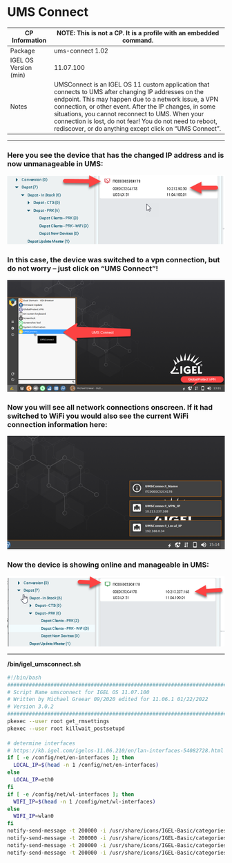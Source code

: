 # UMS Connect

|  CP Information | **NOTE:** This is not a CP. It is a profile with an embedded command.            |
|--------------------|------------|
| Package | ums-connect 1.02 |
| IGEL OS Version (min) | 11.07.100 |
| Notes | UMSConnect is an IGEL OS 11 custom application that connects to UMS after changing IP addresses on the endpoint. This may happen due to a network issue, a VPN connection, or other event. After the IP changes, in some situations, you cannot reconnect to UMS. When your connection is lost, do not fear! You do not need to reboot, rediscover, or do anything except click on “UMS Connect”. |

-----
### Here you see the device that has the changed IP address and is now unmanageable in UMS:

![UMSConnect 01](UMSConnect_01.png)

### In this case, the device was switched to a vpn connection, but do not worry – just click on “UMS Connect”!

![UMSConnect 02](UMSConnect_02.png)

### Now you will see all network connections onscreen. If it had switched to WiFi you would also see the current WiFi connection information here:

![UMSConnect 03](UMSConnect_03.png)

### Now the device is showing online and manageable in UMS:

![UMSConnect 04](UMSConnect_04.png)

-----

**/bin/igel_umsconnect.sh**

```bash
#!/bin/bash
###########################################################################################
# Script Name umsconnect for IGEL OS 11.07.100
# Written by Michael Greear 09/2020 edited for 11.06.1 01/22/2022
# Version 3.0.2
###########################################################################################
pkexec --user root get_rmsettings
pkexec --user root killwait_postsetupd

# determine interfaces
# https://kb.igel.com/igelos-11.06.210/en/lan-interfaces-54082728.html
if [ -e /config/net/en-interfaces ]; then
  LOCAL_IP=$(head -n 1 /config/net/en-interfaces)
else
  LOCAL_IP=eth0
fi
if [ -e /config/net/wl-interfaces ]; then
  WIFI_IP=$(head -n 1 /config/net/wl-interfaces)
else
  WIFI_IP=wlan0
fi
notify-send-message -t 200000 -i /usr/share/icons/IGEL-Basic/categories/64/igel-network.png UMSConnect_Local_IP $(ip -o -4 addr show dev ${LOCAL_IP} | cut -d' ' -f7 | cut -d'/' -f1)
notify-send-message -t 200000 -i /usr/share/icons/IGEL-Basic/categories/64/igel-network.png UMSConnect_WiFi_IP $(ip -o -4 addr show dev ${WIFI_IP} | cut -d' ' -f7 | cut -d'/' -f1)
notify-send-message -t 200000 -i /usr/share/icons/IGEL-Basic/categories/64/igel-network.png UMSConnect_VPN_IP $(ip -o -4 addr show dev tun0 | cut -d' ' -f7 | cut -d'/' -f1)
notify-send-message -t 200000 -i /usr/share/icons/IGEL-Basic/categories/64/igel-info.png UMSConnect_Name $(hostname -a)
  ```
